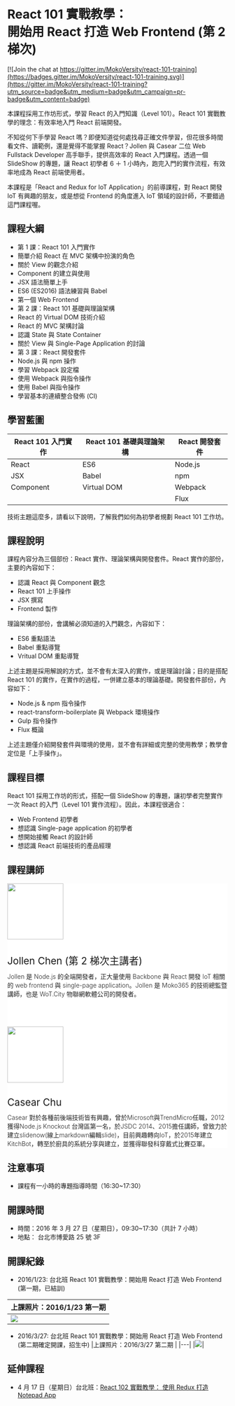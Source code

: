 
<h1 class="hide">React 101 實戰教學：<br />開始用 React 打造 Web Frontend (第 2 梯次)</h1>

[![Join the chat at https://gitter.im/MokoVersity/react-101-training](https://badges.gitter.im/MokoVersity/react-101-training.svg)](https://gitter.im/MokoVersity/react-101-training?utm_source=badge&utm_medium=badge&utm_campaign=pr-badge&utm_content=badge)

本課程採用工作坊形式，學習 React 的入門知識（Level 101）。React 101 實戰教學的理念：有效率地入門 React 前端開發。

不知從何下手學習 React 嗎？即便知道從何處找尋正確文件學習，但花很多時間看文件、讀範例，還是覺得不能掌握 React？Jollen 與 Casear 二位 Web Fullstack Developer 高手聯手，提供高效率的 React 入門課程。透過一個 SlideShow 的專題，讓 React 初學者 6 ＋ 1 小時內，跑完入門的實作流程，有效率地成為 React 前端使用者。

本課程是「React and Redux for IoT Application」的前導課程，對 React 開發 IoT 有興趣的朋友，或是想從 Frontend 的角度進入 IoT 領域的設計師，不要錯過這門課程喔。

## 課程大綱

* 第 1 課：React 101 入門實作
 * 簡單介紹 React 在 MVC 架構中扮演的角色
 * 關於 View 的觀念介紹
 * Component 的建立與使用
 * JSX 語法簡單上手
 * ES6 (ES2016) 語法練習與 Babel
 * 第一個 Web Frontend
* 第 2 課：React 101 基礎與理論架構
 * React 的 Virtual DOM 技術介紹
 * React 的 MVC 架構討論
 * 認識 State 與 State Container
 * 關於 View 與 Single-Page Application 的討論
* 第 3 課：React 開發套件
 * Node.js 與 npm 操作
 * 學習 Webpack 設定檔
 * 使用 Webpack 與指令操作
 * 使用 Babel 與指令操作
 * 學習基本的連續整合發佈 (CI) 

## 學習藍圖

| React 101 入門實作 | React 101 基礎與理論架構  | React 開發套件 |
| ------------------ | ------------------------- | ------------- |
| React              | ES6                       | Node.js       |
| JSX                | Babel                     | npm           |
| Component          | Virtual DOM               | Webpack       |
|                    |                           | Flux          |

技術主題這麼多，請看以下說明，了解我們如何為初學者規劃 React 101 工作坊。

## 課程說明

課程內容分為三個部份：React 實作、理論架構與開發套件。React 實作的部份，主要的內容如下：

* 認識 React 與 Component 觀念
* React 101 上手操作
* JSX 撰寫
* Frontend 製作

理論架構的部份，會講解必須知道的入門觀念，內容如下：

* ES6 重點語法
* Babel 重點導覽
* Vritual DOM 重點導覽

上述主題是採用解說的方式，並不會有太深入的實作，或是理論討論；目的是搭配 React 101 的實作，在實作的過程，一併建立基本的理論基礎。開發套件部份，內容如下：

* Node.js & npm 指令操作
* react-transform-boilerplate 與 Webpack 環境操作
* Gulp 指令操作
* Flux 概論

上述主題僅介紹開發套件與環境的使用，並不會有詳細或完整的使用教學；教學會定位是「上手操作」。

## 課程目標

React 101 採用工作坊的形式，搭配一個 SlideShow 的專題，讓初學者完整實作一次 React 的入門（Level 101 實作流程）。因此，本課程很適合：

* Web Frontend 初學者
* 想認識 Single-page application 的初學者
* 想開始接觸 React 的設計師
* 想認識 React 前端技術的產品經理

## 課程講師

<section style="background: #fff;">
  <div style="padding-bottom: 0px; padding-bottom: 0px;" class="container">
    <div class="row">
      <div class="col-md-2 text-left"><img src="https://avatars1.githubusercontent.com/u/1126021?v=3&s=400" width="128" height="128" class="img-circle img-responsive"></div>
      <div class="col-md-10">
        <h3 style="font-weight: 400; font-size: 1.6em; ">Jollen Chen (第 2 梯次主講者)</h3>
        <p style="font-weight: 300; color: #222; margin-top: -12px;">Jollen 是 Node.js 的全端開發者，正大量使用 Backbone 與 React 開發 IoT 相關的 web frontend 與 single-page application。Jollen 是 Moko365 的技術總監暨講師，也是 WoT.City 物聯網軟體公司的開發者。</p>
      </div>
    </div>
    <div class="row" style="margin-top: 65px;">
      <div class="col-md-2"><img src="https://avatars0.githubusercontent.com/u/2017447?v=3&amp;s=460" width="128" height="128" class="img-circle img-responsive"></div>
      <div class="col-md-10 text-left">
        <h3 style="font-weight: 400; font-size: 1.6em; ">Casear Chu</h3>
        <p style="font-weight: 300; color: #222; margin-top: -12px;">Casear 對於各種前後端技術皆有興趣，曾於Microsoft與TrendMicro任職，2012 獲得Node.js Knockout 台灣區第一名，於JSDC 2014、2015擔任講師，曾致力於建立slidenow(線上markdown編輯slide)，目前興趣轉向IoT，於2015年建立KitchBot，轉至於廚具的系統分享與建立，並獲得聯發科穿戴式比賽亞軍。</p>
      </div>
    </div>
  </div>
</section>

## 注意事項

* 課程有一小時的專題指導時間（16:30~17:30）

## 開課時間

* 時間：2016 年 3 月 27 日（星期日），09:30~17:30（共計 7 小時）
* 地點： 台北市博愛路 25 號 3F

## 開課紀錄

* 2016/1/23: 台北班 React 101 實戰教學：開始用 React 打造 Web Frontend (第一期，已結訓)

|上課照片：2016/1/23 第一期 |
|---|
|<img src="https://cloud.githubusercontent.com/assets/5070688/13974882/d385f61a-f0ea-11e5-9811-b2364468c35a.jpg">|


* 2016/3/27: 台北班 React 101 實戰教學：開始用 React 打造 Web Frontend (第二期確定開課，招生中)
|上課照片：2016/3/27 第二期 |
|---|
|<img src="https://cloud.githubusercontent.com/assets/5070688/14104804/be6274d6-f5d9-11e5-93b4-1f50358fd426.jpg">|

## 延伸課程

* 4 月 17 日（星期日）台北班：[React 102 實戰教學： 使用 Redux 打造 Notepad App](https://www.mokoversity.com/training/React-102)
